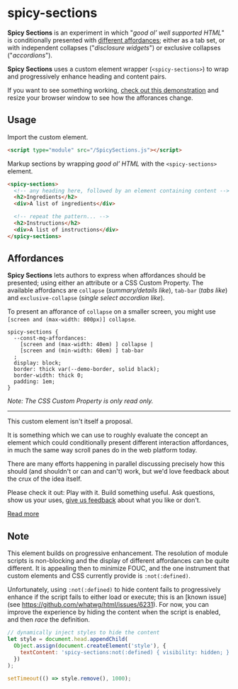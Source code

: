 # spicy-sections

**Spicy Sections** is an experiment in which "_good ol’ well supported HTML_" is conditionally presented with [different affordances](https://bkardell.com/blog/DesignAffordanceControls.html);
either as a tab set, or with independent collapses ("_disclosure widgets_") or exclusive collapses ("_accordions_").

**Spicy Sections** uses a custom element wrapper (`<spicy-sections>`) to wrap and progressively enhance heading and content pairs.

If you want to see something working, [check out this demonstration](https://codepen.io/bkardell/pen/VwpJGGL?editors=1100) and resize your browser window to see how the afforances change.

## Usage

Import the custom element.

```html
<script type="module" src="/SpicySections.js"></script>
```

Markup sections by wrapping _good ol’ HTML_ with the `<spicy-sections>` element.

```html
<spicy-sections>
  <!-- any heading here, followed by an element containing content -->
  <h2>Ingredients</h2>
  <div>A list of ingredients</div>

  <!-- repeat the pattern... -->
  <h2>Instructions</h2>
  <div>A list of instructions</div>
</spicy-sections>
```

## Affordances

**Spicy Sections** lets authors to express when affordances should be presented;
using either an attribute or a CSS Custom Property.
The available affordancs are `collapse` (_summary/details like_), `tab-bar` (_tabs like_) and `exclusive-collapse` (_single select accordion like_).

To present an afforance of `collapse` on a smaller screen, you might use `[screen and (max-width: 800px)] collapse`.

```pcss
spicy-sections {
  --const-mq-affordances:
    [screen and (max-width: 40em) ] collapse |
    [screen and (min-width: 60em) ] tab-bar
  ;
  display: block;
  border: thick var(--demo-border, solid black);
  border-width: thick 0;
  padding: 1em;
}
```

_Note: The CSS Custom Property is only read only._

---

This custom element isn't itself a proposal.

It is something which we can use to roughly evaluate the concept an element which could conditionally present different interaction affordances, in much the same way scroll panes do in the web platform today.

There are many efforts happening in parallel discussing precisely how this should (and shouldn't or can and can't) work, but we'd love feedback about the crux of the idea itself.

Please check it out: Play with it. Build something useful. Ask questions, show us your uses, [give us feedback](https://github.com/tabvengers/spicy-sections/issues) about what you like or don't.

[Read more](https://bkardell.com/blog/SpicySections)

## Note

This element builds on progressive enhancement.
The resolution of module scripts is non-blocking and the display of different affordances can be quite different.
It is appealing then to minimize FOUC, and the one instrument that custom elements and CSS currently provide is `:not(:defined)`.

Unfortunately, using `:not(:defined)` to hide content fails to progressively enhance if the script fails to either load or execute;
this is an [known issue](see https://github.com/whatwg/html/issues/6231).
For now, you can improve the experience by hiding the content when the script is enabled, and then _race_ the definition.

```js
// dynamically inject styles to hide the content
let style = document.head.appendChild(
  Object.assign(document.createElement('style'), {
    textContent: 'spicy-sections:not(:defined) { visibility: hidden; }'
  })
);

setTimeout(() => style.remove(), 1000);
```
